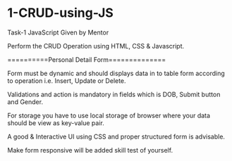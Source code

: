 # 1-CRUD-using-JS
Task-1 JavaScript Given by Mentor 

Perform the CRUD Operation using HTML, CSS & Javascript.

==========Personal Detail Form==============

Form must be dynamic and should displays data in to table form according to operation i.e. Insert, Update or Delete.

Validations and action is mandatory in fields which is DOB, Submit button and Gender.

For storage you have to use local storage of browser where your data should be view as key-value pair.

A good & Interactive UI using CSS and proper structured form is advisable.

Make form responsive will be added skill test of yourself.
